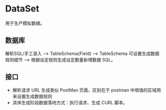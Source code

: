 # DataSet

用于生产模拟数据。

## 数据库
        
解析SQL/手工录入 --> TableSchema(Field) --> TableSchema 可设置生成数据规则细节 --> 根据设定规则生成设定数量新增数据 SQL。


## 接口

- 解析请求 URL 生成类似 PostMan 页面，区别在于 postman 中填值的区域用来设置生成数据规则
- 具体生成阶段数据落地方式：执行请求、生成 CURL 脚本。